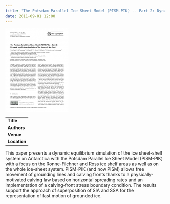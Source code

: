 ```yaml
---
title: "The Potsdam Parallel Ice Sheet Model (PISM-PIK) -- Part 2: Dynamic equilibrium simulation of the Antarctic ice sheet"
date: 2011-09-01 12:00
---
```


![](/img/applications/martinetal2011.png)


||
|-
| **Title** | [The Potsdam Parallel Ice Sheet Model (PISM-PIK) -- Part 2: Dynamic equilibrium simulation of the Antarctic ice sheet](http://www.the-cryosphere.net/5/727/2011/tc-5-727-2011.html) |
| **Authors** | [Maria Martin, Potsdam Institute for Climate Impact Research](http://www.pik-potsdam.de/~martin/), and colleagues |
| **Venue** | [The Cryosphere](http://www.the-cryosphere.net/5/727/2011/tc-5-727-2011.html) |
| **Location** | Antarctic ice sheet |

This paper presents a dynamic equilibrium simulation of the ice sheet-shelf system on Antarctica with the Potsdam Parallel Ice Sheet Model (PISM-PIK) with a focus on the Ronne-Filchner and Ross ice shelf areas as well as on the whole ice-sheet system.
PISM-PIK (and now PISM) allows free movement of grounding lines and calving fronts thanks to a physically-motivated calving law based on horizontal spreading rates and an implementation of a calving-front stress boundary condition.
The results support the approach of superposition of SIA and SSA for the representation of fast motion of grounded ice.

